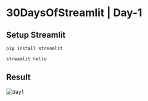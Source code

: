 # 30DaysOfStreamlit | Day-1

## Setup Streamlit

```pip install streamlit```

```streamlit hello```

## Result

![day1](https://github.com/dotaadarsh/30DaysOfStreamlit/blob/main/asserts/Day-1.PNG)